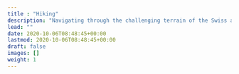 ```yaml
---
title : "Hiking"
description: "Navigating through the challenging terrain of the Swiss alps in any conditions"
lead: ""
date: 2020-10-06T08:48:45+00:00
lastmod: 2020-10-06T08:48:45+00:00
draft: false
images: []
weight: 1
---
```

